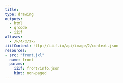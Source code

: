 ```yaml
---
title:
type: drawing
outputs:
  - html
  - qrcode
  - iiif
aliases:
  - /k/4/2/3k/
iiifContext: http://iiif.io/api/image/2/context.json
resources:
- src: "front.jxl"
  name: front
  params:
    iiif: front/info.json
    hint: non-paged
---
```

